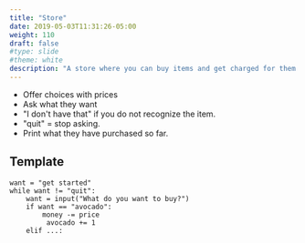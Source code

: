 ```yaml
---
title: "Store"
date: 2019-05-03T11:31:26-05:00
weight: 110
draft: false
#type: slide
#theme: white
description: "A store where you can buy items and get charged for them."
---
```


* Offer choices with prices
* Ask what they want
* "I don't have that" if you do not recognize the item.
* "quit" = stop asking.
* Print what they have purchased so far.

## Template

    want = "get started"
    while want != "quit":
        want = input("What do you want to buy?")
        if want == "avocado":
            money -= price
             avocado += 1
        elif ...:

